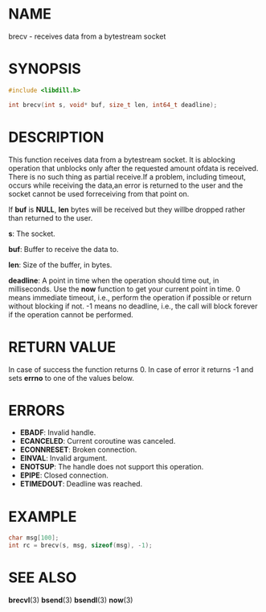 # NAME

brecv - receives data from a bytestream socket

# SYNOPSIS

```c
#include <libdill.h>

int brecv(int s, void* buf, size_t len, int64_t deadline);
```

# DESCRIPTION

This function receives data from a bytestream socket. It is ablocking operation that unblocks only after the requested amount ofdata is received.  There is no such thing as partial receive.If a problem, including timeout, occurs while receiving the data,an error is returned to the user and the socket cannot be used forreceiving from that point on.

If **buf** is **NULL**, **len** bytes will be received but they willbe dropped rather than returned to the user.

**s**: The socket.

**buf**: Buffer to receive the data to.

**len**: Size of the buffer, in bytes.

**deadline**: A point in time when the operation should time out, in milliseconds. Use the **now** function to get your current point in time. 0 means immediate timeout, i.e., perform the operation if possible or return without blocking if not. -1 means no deadline, i.e., the call will block forever if the operation cannot be performed.

# RETURN VALUE

In case of success the function returns 0. In case of error it returns -1 and sets **errno** to one of the values below.

# ERRORS

* **EBADF**: Invalid handle.
* **ECANCELED**: Current coroutine was canceled.
* **ECONNRESET**: Broken connection.
* **EINVAL**: Invalid argument.
* **ENOTSUP**: The handle does not support this operation.
* **EPIPE**: Closed connection.
* **ETIMEDOUT**: Deadline was reached.

# EXAMPLE

```c
char msg[100];
int rc = brecv(s, msg, sizeof(msg), -1);
```

# SEE ALSO

**brecvl**(3) **bsend**(3) **bsendl**(3) **now**(3) 

